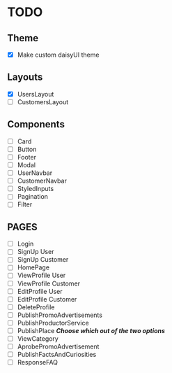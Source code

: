 # TODO

## Theme

- [x] Make custom daisyUI theme

## Layouts

- [x] UsersLayout
- [ ] CustomersLayout

## Components

- [ ] Card
- [ ] Button
- [ ] Footer
- [ ] Modal
- [ ] UserNavbar
- [ ] CustomerNavbar
- [ ] StyledInputs
- [ ] Pagination
- [ ] Filter

## PAGES

- [ ] Login
- [ ] SignUp User
- [ ] SignUp Customer
- [ ] HomePage
- [ ] ViewProfile User
- [ ] ViewProfile Customer
- [ ] EditProfile User
- [ ] EditProfile Customer
- [ ] DeleteProfile
- [ ] PublishPromoAdvertisements
- [ ] PublishProductorService
- [ ] PublishPlace _**Choose which out of the two options**_
- [ ] ViewCategory
- [ ] AprobePromoAdvertisement
- [ ] PublishFactsAndCuriosities
- [ ] ResponseFAQ
